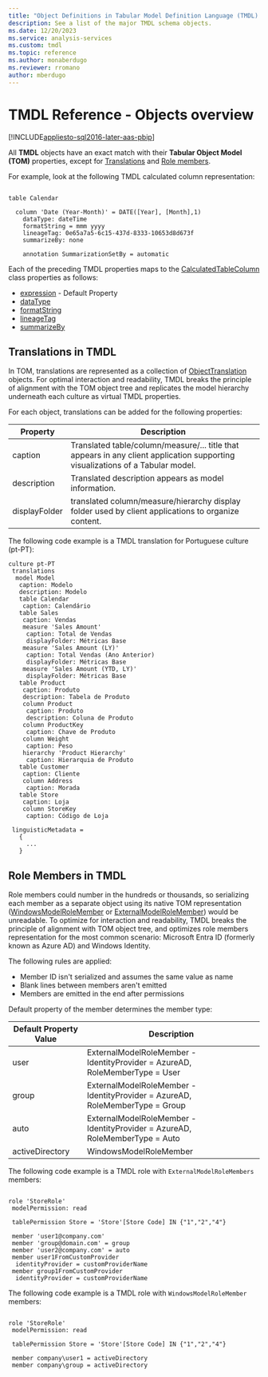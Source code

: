 ```yaml
---
title: "Object Definitions in Tabular Model Definition Language (TMDL) | Microsoft Docs"
description: See a list of the major TMDL schema objects.
ms.date: 12/20/2023
ms.service: analysis-services
ms.custom: tmdl
ms.topic: reference
ms.author: monaberdugo
ms.reviewer: rromano
author: mberdugo
---
```


# TMDL Reference - Objects overview

[!INCLUDE[appliesto-sql2016-later-aas-pbip](../includes/appliesto-sql2016-later-aas-pbip.md)]

All **TMDL** objects have an exact match with their **Tabular Object Model (TOM)** properties, except for [Translations](#translations-in-tmdl) and [Role members](#role-members-in-tmdl).

For example, look at the following TMDL calculated column representation:

```tmdl

table Calendar

  column 'Date (Year-Month)' = DATE([Year], [Month],1)
    dataType: dateTime
    formatString = mmm yyyy
    lineageTag: 0e65a7a5-6c15-437d-8333-10653d8d673f
    summarizeBy: none

    annotation SummarizationSetBy = automatic
```

Each of the preceding TMDL properties maps to the [CalculatedTableColumn](/dotnet/api/microsoft.analysisservices.tabular.calculatedtablecolumn?view=analysisservices-dotnet) class properties as follows:

- [expression](/dotnet/api/microsoft.analysisservices.tabular.calculatedcolumn.expression?view=analysisservices-dotnet#microsoft-analysisservices-tabular-calculatedcolumn-expression) - Default Property
- [dataType](/dotnet/api/microsoft.analysisservices.tabular.column.datatype?view=analysisservices-dotnet#microsoft-analysisservices-tabular-column-datatype)
- [formatString](/dotnet/api/microsoft.analysisservices.tabular.column.formatstring?view=analysisservices-dotnet#microsoft-analysisservices-tabular-column-formatstring)
- [lineageTag](/dotnet/api/microsoft.analysisservices.tabular.column.lineagetag?view=analysisservices-dotnet#microsoft-analysisservices-tabular-column-lineagetag)
- [summarizeBy](/dotnet/api/microsoft.analysisservices.tabular.column.summarizeby?view=analysisservices-dotnet#microsoft-analysisservices-tabular-column-summarizeby)

## Translations in TMDL

In TOM, translations are represented as a collection of [ObjectTranslation](/dotnet/api/microsoft.analysisservices.tabular.objecttranslation?view=analysisservices-dotnet) objects. For optimal interaction and readability, TMDL breaks the principle of alignment with the TOM object tree and replicates the model hierarchy underneath each culture as virtual TMDL properties.

For each object, translations can be added for the following properties:

|Property  |Description  |
|---------|---------|
|caption |Translated table/column/measure/... title that appears in any client application supporting visualizations of a Tabular model.|
|description |Translated description appears as model information.|
|displayFolder|translated column/measure/hierarchy display folder used by client applications to organize content. |

The following code example is a TMDL translation for Portuguese culture (pt-PT):

```tmdl
culture pt-PT
 translations
  model Model
   caption: Modelo
   description: Modelo
   table Calendar
    caption: Calendário
   table Sales
    caption: Vendas
    measure 'Sales Amount'
     caption: Total de Vendas
     displayFolder: Métricas Base
    measure 'Sales Amount (LY)'
     caption: Total Vendas (Ano Anterior)
     displayFolder: Métricas Base
    measure 'Sales Amount (YTD, LY)'
     displayFolder: Métricas Base
   table Product
    caption: Produto
    description: Tabela de Produto
    column Product
     caption: Produto
     description: Coluna de Produto
    column ProductKey
     caption: Chave de Produto
    column Weight
     caption: Peso
    hierarchy 'Product Hierarchy'
     caption: Hierarquia de Produto
   table Customer
    caption: Cliente
    column Address
     caption: Morada
   table Store
    caption: Loja
    column StoreKey
     caption: Código de Loja

 linguisticMetadata =   
   {
     ...
   }

```

## Role Members in TMDL

Role members could number in the hundreds or thousands, so serializing each member as a separate object using its native TOM representation ([WindowsModelRoleMember](/dotnet/api/microsoft.analysisservices.tabular.windowsmodelrolemember?view=analysisservices-dotnet) or [ExternalModelRoleMember](/dotnet/api/microsoft.analysisservices.tabular.externalmodelrolemember?view=analysisservices-dotnet)) would be unreadable. To optimize for interaction and readability, TMDL breaks the principle of alignment with TOM object tree, and optimizes role members representation for the most common scenario: Microsoft Entra ID (formerly known as Azure AD) and Windows Identity.

The following rules are applied:

- Member ID isn't serialized and assumes the same value as name
- Blank lines between members aren't emitted
- Members are emitted in the end after permissions

Default property of the member determines the member type:

|Default Property Value  |Description  |
|---------|---------|
|user | ExternalModelRoleMember - IdentityProvider = AzureAD, RoleMemberType = User|
|group | ExternalModelRoleMember  - IdentityProvider = AzureAD, RoleMemberType = Group|
|auto | ExternalModelRoleMember  - IdentityProvider = AzureAD, RoleMemberType = Auto|
|activeDirectory | WindowsModelRoleMember|

The following code example is a TMDL role with `ExternalModelRoleMembers` members:

```tmdl

role 'StoreRole'
 modelPermission: read

 tablePermission Store = 'Store'[Store Code] IN {"1","2","4"}
 
 member 'user1@company.com'
 member 'group@domain.com' = group
 member 'user2@company.com' = auto
 member user1FromCustomProvider
  identityProvider = customProviderName
 member group1FromCustomProvider
  identityProvider = customProviderName
```

The following code example is a TMDL role with `WindowsModelRoleMember` members:

```tmdl

role 'StoreRole'
 modelPermission: read

 tablePermission Store = 'Store'[Store Code] IN {"1","2","4"}
 
 member company\user1 = activeDirectory
 member company\group = activeDirectory
```
